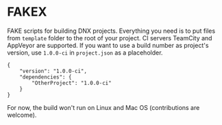# FAKEX

FAKE scripts for building DNX projects. Everything you need is to put files from `template` folder to the root of your project. 
CI servers TeamCity and AppVeyor are supported. If you want to use a build number as project's version, use `1.0.0-ci` in `project.json` as a placeholder.

    {
        "version": "1.0.0-ci",
        "dependencies": {
            "OtherProject": "1.0.0-ci"
        }
    }

For now, the build won't run on Linux and Mac OS (contributions are welcome).